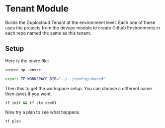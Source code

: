 # Tenant Module 

Builds the Duplocloud Tenant at the environment level. Each one of these uses the projects from the devops module to create Github Environments in each repo named the same as this tenant.  

## Setup 

Here is the envrc file:  
```bash
source_up .envrc

export TF_WORKSPACE_DIR="../../config/shared"

```

Then this to get the workspace setup. You can choose a different name then `dev01` if you want.  
```bash
tf init && tf ctx dev01
```

Now try a plan to see what happens. 
```bash 
tf plan
```
